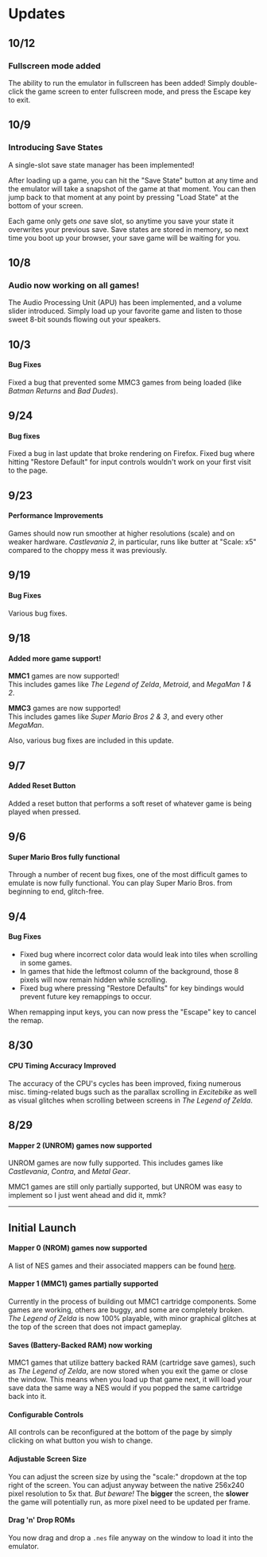 # Updates

## 10/12

### Fullscreen mode added

The ability to run the emulator in fullscreen has been added! Simply double-click the game screen to enter fullscreen mode, and press the Escape key to exit.

## 10/9

### Introducing Save States

A single-slot save state manager has been implemented!

After loading up a game, you can hit the "Save State" button at any time and the emulator will take a snapshot of the game at that moment. You can then jump back to that moment at any point by pressing "Load State" at the bottom of your screen.

Each game only gets _one_ save slot, so anytime you save your state it overwrites your previous save. Save states are stored in memory, so next time you boot up your browser, your save game will be waiting for you.

## 10/8

### Audio now working on all games!

The Audio Processing Unit (APU) has been implemented, and a volume slider introduced.  Simply load up your favorite game and listen to those sweet 8-bit sounds flowing out your speakers.

## 10/3

#### Bug Fixes

Fixed a bug that prevented some MMC3 games from being loaded (like _Batman Returns_ and _Bad Dudes_).

## 9/24

#### Bug fixes

Fixed a bug in last update that broke rendering on Firefox. Fixed bug where hitting "Restore Default" for input controls wouldn't work on your first visit to the page.

## 9/23

#### Performance Improvements

Games should now run smoother at higher resolutions (scale) and on weaker hardware.
_Castlevania 2_, in particular, runs like butter at "Scale: x5" compared to the choppy mess it was previously.

## 9/19

#### Bug Fixes

Various bug fixes.


## 9/18

#### Added more game support!

**MMC1** games are now supported!  
This includes games like _The Legend of Zelda_, _Metroid_, and _MegaMan 1 & 2_.

**MMC3** games are now supported!  
This includes games like _Super Mario Bros 2 & 3_, and every other _MegaMan_.

Also, various bug fixes are included in this update.


## 9/7

#### Added Reset Button

Added a reset button that performs a soft reset of whatever game is being played when pressed.


## 9/6

#### Super Mario Bros fully functional

Through a number of recent bug fixes, one of the most difficult games to emulate is now fully functional.
You can play Super Mario Bros. from beginning to end, glitch-free.


## 9/4

#### Bug Fixes

* Fixed bug where incorrect color data would leak into tiles when scrolling in some games.
* In games that hide the leftmost column of the background, those 8 pixels will now remain hidden while scrolling.
* Fixed bug where pressing "Restore Defaults" for key bindings would prevent future key remappings to occur.

When remapping input keys, you can now press the "Escape" key to cancel the remap.

## 8/30

#### CPU Timing Accuracy Improved
The accuracy of the CPU's cycles has been improved, fixing numerous misc. timing-related bugs such as the parallax scrolling in _Excitebike_ as well as visual glitches when scrolling between screens in _The Legend of Zelda_.


## 8/29

#### Mapper 2 (UNROM) games now supported

UNROM games are now fully supported. This includes games like _Castlevania_, _Contra_, and _Metal Gear_.

MMC1 games are still only partially supported, but UNROM was easy to implement so I just went ahead and did it, mmk?

---

## Initial Launch

#### Mapper 0 (NROM) games now supported

A list of NES games and their associated mappers can be found [here](http://tuxnes.sourceforge.net/nesmapper.txt).

#### Mapper 1 (MMC1) games partially supported

Currently in the process of building out MMC1 cartridge components. Some games are working, others are buggy, and some are completely broken. _The Legend of Zelda_ is now 100% playable, with minor graphical glitches at the top of the screen that does not impact gameplay.

#### Saves (Battery-Backed RAM) now working

MMC1 games that utilize battery backed RAM (cartridge save games), such as _The Legend of Zelda_, are now stored when you exit the game or close the window. This means when you load up that game next, it will load your save data the same way a NES would if you popped the same cartridge back into it.

#### Configurable Controls

All controls can be reconfigured at the bottom of the page by simply clicking on what button you wish to change.

#### Adjustable Screen Size

You can adjust the screen size by using the "scale:" dropdown at the top right of the screen. You can adjust anyway between the native 256x240 pixel resolution to 5x that. _But beware!_ The **bigger** the screen, the **slower** the game will potentially run, as more pixel need to be updated per frame.

#### Drag 'n' Drop ROMs

You now drag and drop a `.nes` file anyway on the window to load it into the emulator.
